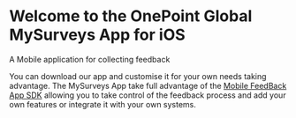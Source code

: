 # Welcome to the OnePoint Global MySurveys App for iOS
A Mobile application for collecting feedback

You can download our app and customise it for your own needs taking advantage.
The MySurveys App take full advantage of the [Mobile FeedBack App SDK](http://github.com/OnePointGlobal/OnePoint-Global-Mobile-App-SDK-ios) allowing you to take control of the feedback process and
add your own features or integrate it with your own systems.
